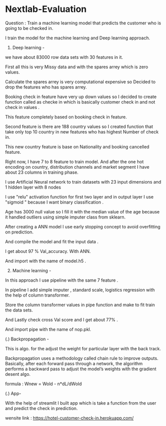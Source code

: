 # Nextlab-Evaluation

Question : Train a machine learning model that predicts the customer who is going to be checked in. 

I train the model for the machine learning and Deep learning approach.

1) Deep learning -

we have about 83000 row data sets with 30 features in it.

First all this is very Missy data and with the spares arrey which is zero values.

Calculate the spares arrey is very computational expensive so Decided to drop the features who has spares arrey.

Booking check in feature have very up down values so I decided to create function called as checke in which is basically customer check in and not check in values .

This feature completely based on booking check in feature.

Second feature is there are 188 country values so I created function that take only top 10 country in new features who has highest Number of check in.

This new country feature is base on Nationality and booking cancelled feature.

Right now, I have 7 to 8 feature to train model. And after the one hot encoding on country, distribution channels and market segment I have about 23 columns in training phase.

I use Artificial Neural network to train datasets with 23 input dimensions and 1 hidden layer with 8 nodes 

I use "relu" activation function for first two layer and in output layer I use "sigmoid " because I want binary classification .

Age has 3000 null value so I fill it with the median value of the age because it handled outliers using simple imputer class from sklearn.

After creating a ANN model I use early stopping concept to avoid overfitting on prediction.

And compile the model and fit the input data .

I get about 97 % Val_accuracy. With ANN.

And import with the name of  model.h5 .



2) Machine learning -

In this approach I use pipeline with the same 7 feature .

In pipeline I add simple imputer , standard scale, logistics regression with the help of column transformer.

Store the column transformer values in pipe function and make to fit train the data sets.

And Lastly check cross Val score and I get about 77% .

And import pipe with the name of nop.pkl.


(.) Backpropagation -

This is algo. for the adjust the weight for particular layer with the back track.

Backpropagation uses a methodology called chain rule to improve outputs. Basically, after each forward pass through a network, the algorithm performs a backward pass to adjust the model’s weights with the gradient desent algo.

formula : Wnew = Wold - n*dL/dWold

(.) App-

With the help of streamlit I built app which is take a function from the user and predict the check in prediction.

wensite link : https://hotel-customer-check-in.herokuapp.com/

